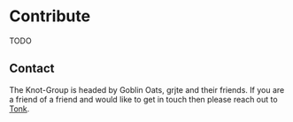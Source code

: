 # Contribute

TODO

## Contact

The Knot-Group is headed by Goblin Oats, grjte and their friends. If you are a friend of a friend and would like to get in touch then please reach out to [Tonk](https://tonk.xyz).